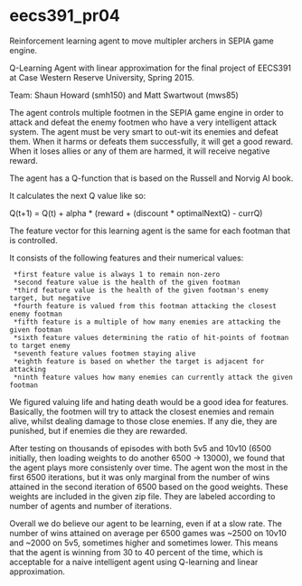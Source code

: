 # eecs391_pr04
Reinforcement learning agent to move multipler archers in SEPIA game engine.

Q-Learning Agent with linear approximation for the final project of EECS391 at Case Western Reserve University, Spring 2015.

Team: Shaun Howard (smh150) and Matt Swartwout (mws85)

The agent controls multiple footmen in the SEPIA game engine in order to attack and defeat the enemy footmen who have a
very intelligent attack system. The agent must be very smart to out-wit its enemies and defeat them. When it harms or defeats them successfully, it will get a good reward. When it loses allies or any of them are harmed, it will receive negative reward.

The agent has a Q-function that is based on the Russell and Norvig AI book.

It calculates the next Q value like so:

Q(t+1) = Q(t) + alpha * (reward + (discount * optimalNextQ) - currQ)

The feature vector for this learning agent is the same for each footman that is controlled.

It consists of the following features and their numerical values:

	 *first feature value is always 1 to remain non-zero
	 *second feature value is the health of the given footman
	 *third feature value is the health of the given footman's enemy target, but negative
	 *fourth feature is valued from this footman attacking the closest enemy footman
	 *fifth feature is a multiple of how many enemies are attacking the given footman
	 *sixth feature values determining the ratio of hit-points of footman to target enemy
	 *seventh feature values footmen staying alive
	 *eighth feature is based on whether the target is adjacent for attacking
	 *ninth feature values how many enemies can currently attack the given footman
	 
We figured valuing life and hating death would be a good idea for features. Basically, the footmen will try to attack
the closest enemies and remain alive, whilst dealing damage to those close enemies. If any die, they are punished, but
if enemies die they are rewarded.

After testing on thousands of episodes with both 5v5 and 10v10 (6500 initially, then loading weights to do another 6500
-> 13000), we found that the agent plays more consistenly over time. The agent won the most in the first 6500 iterations, but it was only marginal from the number of wins attained in the second iteration of 6500 based on the good weights. These weights are included in the given zip file. They are labeled according to number of agents and number of iterations.

Overall we do believe our agent to be learning, even if at a slow rate. 
The number of wins attained on average per 6500 games was ~2500 on 10v10 and ~2000 on 5v5, sometimes higher and sometimes lower. This means that the agent is winning from 30 to 40 percent of the time, which is acceptable for 
a naive intelligent agent using Q-learning and linear approximation. 
